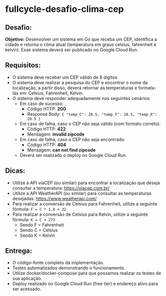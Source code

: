 # fullcycle-desafio-clima-cep

## Desafio:
**Objetivo:** Desenvolver um sistema em Go que receba um CEP, identifica a cidade e retorna o clima atual (temperatura em graus celsius, fahrenheit e kelvin). Esse sistema deverá ser publicado no Google Cloud Run.

## Requisitos:
- O sistema deve receber um CEP válido de 8 digitos
- O sistema deve realizar a pesquisa do CEP e encontrar o nome da localização, a partir disso, deverá retornar as temperaturas e formata-lás em: Celsius, Fahrenheit, Kelvin.
- O sistema deve responder adequadamente nos seguintes cenários:
    - Em caso de sucesso:
        - Código HTTP: **200**
        - Response Body: ```{ "temp_C": 28.5, "temp_F": 28.5, "temp_K": 28.5 }```
    - Em caso de falha, caso o CEP não seja válido (com formato correto):
        - Código HTTP: **422**
        - Mensagem: **invalid zipcode**
    - Em caso de falha, caso o CEP não seja encontrado:
        - Código HTTP: **404**
        - Mensagem: **can not find zipcode**
    - Deverá ser realizado o deploy no Google Cloud Run.


## Dicas:
- Utilize a API viaCEP (ou similar) para encontrar a localização que deseja consultar a temperatura: https://viacep.com.br/
- Utilize a API WeatherAPI (ou similar) para consultar as temperaturas desejadas: https://www.weatherapi.com/
- Para realizar a conversão de Celsius para Fahrenheit, utilize a seguinte fórmula: ```F = C * 1,8 + 32```
- Para realizar a conversão de Celsius para Kelvin, utilize a seguinte fórmula: ```K = C + 273```
    - Sendo F = Fahrenheit
    - Sendo C = Celsius
    - Sendo K = Kelvin


## Entrega:
- O código-fonte completo da implementação.
- Testes automatizados demonstrando o funcionamento.
- Utilize docker/docker-compose para que possamos realizar os testes de sua aplicação.
- Deploy realizado no Google Cloud Run (free tier) e endereço ativo para ser acessado.